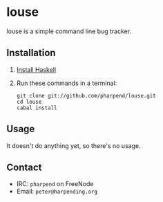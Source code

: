 # louse

louse is a simple command line bug tracker.

## Installation

1.  [Install Haskell][1]
2.  Run these commands in a terminal:

        git clone git://github.com/pharpend/louse.git
        cd louse
        cabal install

## Usage

It doesn't do anything yet, so there's no usage.

## Contact

* IRC: `pharpend` on FreeNode
* Email: `peter@harpending.org`

[1]: https://github.com/bitemyapp/learnhaskell/blob/master/install.md

